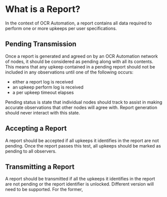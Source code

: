 # What is a Report?
In the context of OCR Automation, a report contains all data required to perform
one or more upkeeps per user specifications.

## Pending Transmission
Once a report is generated and agreed on by an OCR Automation network of nodes,
it should be considered as pending along with all its contents. This means that
any upkeep contained in a pending report should not be included in any
observations until one of the following occurs:

- either a report log is received
- an upkeep perform log is received
- a per upkeep timeout elapses

Pending status is state that individual nodes should track to assist in making
accurate observations that other nodes will agree with. Report generation should
never interact with this state.

## Accepting a Report
A report should be accepted if all upkeeps it identifies in the report are not
pending. Once the report passes this test, all upkeeps should be marked as
pending to all observers.

## Transmitting a Report
A report should be transmitted if all the upkeeps it identifies in the report
are not pending or the report identifier is unlocked. Different version will
need to be supported. For the former, 